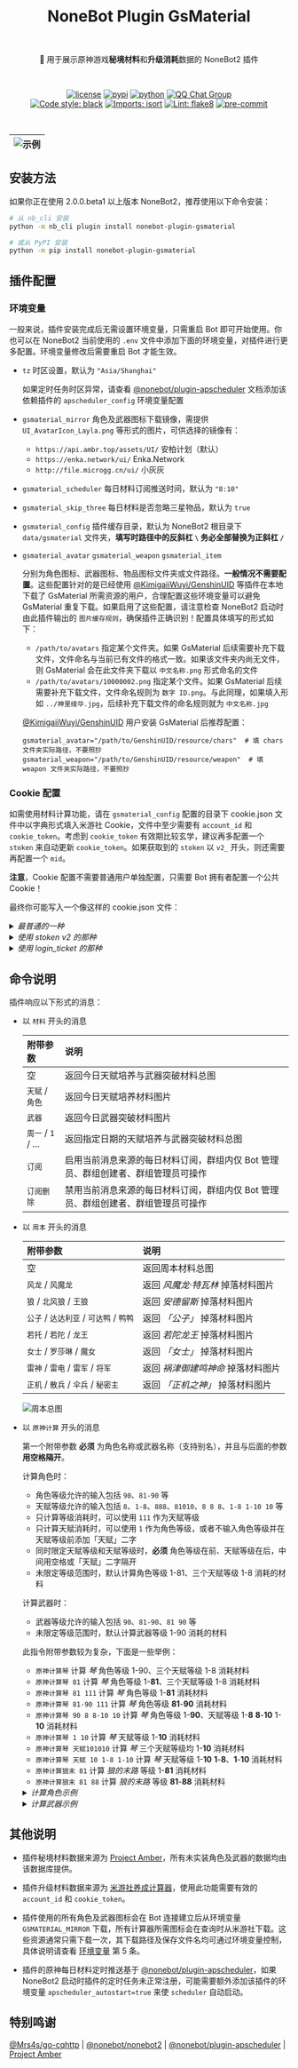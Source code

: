 <h1 align="center">NoneBot Plugin GsMaterial</h1></br>


<p align="center">🤖 用于展示原神游戏<b>秘境材料</b>和<b>升级消耗</b>数据的 NoneBot2 插件</p></br>


<p align="center">
  <a href="https://raw.githubusercontent.com/monsterxcn/nonebot-plugin-gsmaterial/master/LICENSE"><img src="https://img.shields.io/github/license/monsterxcn/nonebot-plugin-gsmaterial" alt="license" /></a>
  <a href="https://pypi.python.org/pypi/nonebot-plugin-gsmaterial"><img src="https://img.shields.io/pypi/v/nonebot-plugin-gsmaterial" alt="pypi" /></a>
  <a href="https://www.python.org/"><img src="https://img.shields.io/badge/python-3.8+-blue" alt="python" /></a>
  <a href="https://jq.qq.com/?_wv=1027&k=GF2vqPgf"><img src="https://img.shields.io/badge/QQ%E7%BE%A4-662597191-orange" alt="QQ Chat Group" /></a><br />
  <a href="https://github.com/psf/black"><img src="https://img.shields.io/badge/code%20style-black-000000.svg" alt="Code style: black" /></a>
  <a href="https://pycqa.github.io/isort"><img src="https://img.shields.io/badge/%20imports-isort-%231674b1?&labelColor=ef8336" alt="Imports: isort" /></a>
  <a href="https://flake8.pycqa.org/"><img src="https://img.shields.io/badge/lint-flake8-&labelColor=4c9c39" alt="Lint: flake8" /></a>
  <a href="https://results.pre-commit.ci/latest/github/monsterxcn/nonebot-plugin-gsmaterial/main"><img src="https://results.pre-commit.ci/badge/github/monsterxcn/nonebot-plugin-gsmaterial/main.svg" alt="pre-commit" /></a>
</p></br>


| ![示例](https://user-images.githubusercontent.com/22407052/205484996-0e2ae9ff-ceed-439d-bfff-4ab8eac03d34.jpg) |
|:--:|


## 安装方法


如果你正在使用 2.0.0.beta1 以上版本 NoneBot2，推荐使用以下命令安装：


```bash
# 从 nb_cli 安装
python -m nb_cli plugin install nonebot-plugin-gsmaterial

# 或从 PyPI 安装
python -m pip install nonebot-plugin-gsmaterial
```


## 插件配置


### 环境变量


一般来说，插件安装完成后无需设置环境变量，只需重启 Bot 即可开始使用。你也可以在 NoneBot2 当前使用的 `.env` 文件中添加下面的环境变量，对插件进行更多配置。环境变量修改后需要重启 Bot 才能生效。


 - `tz` 时区设置，默认为 `"Asia/Shanghai"`
   
   如果定时任务时区异常，请查看 [@nonebot/plugin-apscheduler](https://github.com/nonebot/plugin-apscheduler) 文档添加该依赖插件的 `apscheduler_config` 环境变量配置
   
 - `gsmaterial_mirror` 角色及武器图标下载镜像，需提供 `UI_AvatarIcon_Layla.png` 等形式的图片，可供选择的镜像有：
   
   + `https://api.ambr.top/assets/UI/` 安柏计划（默认）
   + `https://enka.network/ui/` Enka.Network
   + `http://file.microgg.cn/ui/` 小灰灰
   
 - `gsmaterial_scheduler` 每日材料订阅推送时间，默认为 `"8:10"`
   
 - `gsmaterial_skip_three` 每日材料是否忽略三星物品，默认为 `true`
   
 - `gsmaterial_config` 插件缓存目录，默认为 NoneBot2 根目录下 `data/gsmaterial` 文件夹，**填写时路径中的反斜杠 `\` 务必全部替换为正斜杠 `/`**
   
 - `gsmaterial_avatar` `gsmaterial_weapon` `gsmaterial_item`
   
   分别为角色图标、武器图标、物品图标文件夹或文件路径。**一般情况不需要配置**。这些配置针对的是已经使用 [@KimigaiiWuyi/GenshinUID](https://github.com/KimigaiiWuyi/GenshinUID) 等插件在本地下载了 GsMaterial 所需资源的用户，合理配置这些环境变量可以避免 GsMaterial 重复下载。如果启用了这些配置，请注意检查 NoneBot2 启动时由此插件输出的 `图片缓存规则`，确保插件正确识别！配置具体填写的形式如下：
   + `/path/to/avatars` 指定某个文件夹。如果 GsMaterial 后续需要补充下载文件，文件命名与当前已有文件的格式一致。如果该文件夹内尚无文件，则 GsMaterial 会在此文件夹下载以 `中文名称.png` 形式命名的文件
   + `/path/to/avatars/10000002.png` 指定某个文件。如果 GsMaterial 后续需要补充下载文件，文件命名规则为 `数字 ID.png`。与此同理，如果填入形如 `../神里绫华.jpg`，后续补充下载文件的命名规则就为 `中文名称.jpg`
   
   [@KimigaiiWuyi/GenshinUID](https://github.com/KimigaiiWuyi/GenshinUID) 用户安装 GsMaterial 后推荐配置：
   ```
   gsmaterial_avatar="/path/to/GenshinUID/resource/chars"  # 填 chars 文件夹实际路径，不要照抄
   gsmaterial_weapon="/path/to/GenshinUID/resource/weapon"  # 填 weapon 文件夹实际路径，不要照抄
   ```


### Cookie 配置


如需使用材料计算功能，请在 `gsmaterial_config` 配置的目录下 cookie.json 文件中以字典形式填入米游社 Cookie，文件中至少需要有 `account_id` 和 `cookie_token`。考虑到 `cookie_token` 有效期比较玄学，建议再多配置一个 `stoken` 来自动更新 `cookie_token`。如果获取到的 `stoken` 以 `v2_` 开头，则还需要再配置一个 `mid`。

**注意**，Cookie 配置不需要普通用户单独配置，只需要 Bot 拥有者配置一个公共 Cookie！

最终你可能写入一个像这样的 cookie.json 文件：


<details><summary><i>最普通的一种</i></summary></br>


```json
{
  "account_id": "272894075",
  "cookie_token": "PV6zzXj28UUSUHetJZO2sqEff4sqwdzDAA3Wz3xY",
  "stoken": "5CzsKTYLuoCy4Pf5t7y3bHkS0MjljkOm89rOYfGh"
}
```


</details>


<details><summary><i>使用 stoken v2 的那种</i></summary></br>


```json
{
  "account_id": "272894075",
  "cookie_token_v2": "PV6zzXj28UUSUHetJZO2sqEff4sqwdzDAA3Wz3xY",
  "stoken": "v2_efTJdH0uiaDIcoVSINjZY9lHOtSRS5NcfREpDUpXX-AQlLujTP2HWbi14TXHrH_dA1Dxw9TdTGG0LiRONpW=",
  "mid": "0cckyppmwl_mhy"
}
```


</details>


<details><summary><i>使用 login_ticket 的那种</i></summary></br>


login_ticket 获取方式请参考 https://github.com/monsterxcn/nonebot-plugin-gsmaterial/issues/8#issuecomment-1365705339


```json
{
  "account_id": "272894075",
  "login_ticket": "5CzsKTYLuoCy4Pf5t7y3bHkS0MjljkOm89rOYfGh",
  "mid": "0cckyppmwl_mhy"
}
```


</details>


## 命令说明


插件响应以下形式的消息：


 - 以 `材料` 开头的消息
   
   | 附带参数 | 说明 |
   |:-------|:----|
   | 空 | 返回今日天赋培养与武器突破材料总图 |
   | `天赋` / `角色` | 返回今日天赋培养材料图片 |
   | `武器` | 返回今日武器突破材料图片 |
   | `周一` / `1` / ... | 返回指定日期的天赋培养与武器突破材料总图 |
   | `订阅` | 启用当前消息来源的每日材料订阅，群组内仅 Bot 管理员、群组创建者、群组管理员可操作 |
   | `订阅删除` | 禁用当前消息来源的每日材料订阅，群组内仅 Bot 管理员、群组创建者、群组管理员可操作 |
   
 - 以 `周本` 开头的消息
   
   | 附带参数 | 说明 |
   |:-------|:----|
   | 空 | 返回周本材料总图 |
   | `风龙` / `风魔龙` | 返回 *风魔龙·特瓦林* 掉落材料图片 |
   | `狼` / `北风狼` / `王狼` | 返回 *安德留斯* 掉落材料图片 |
   | `公子` / `达达利亚` / `可达鸭` / `鸭鸭` | 返回 *「公子」* 掉落材料图片 |
   | `若托` / `若陀` / `龙王` | 返回 *若陀龙王* 掉落材料图片 |
   | `女士` / `罗莎琳` / `魔女` | 返回 *「女士」* 掉落材料图片 |
   | `雷神` / `雷电` / `雷军` / `将军` | 返回 *祸津御建鸣神命* 掉落材料图片 |
   | `正机` / `散兵` / `伞兵` / `秘密主` | 返回 *「正机之神」* 掉落材料图片 |
   
   ![周本总图](https://user-images.githubusercontent.com/22407052/205485008-edaf71c9-5792-4220-aed1-b7fd2e8e7d10.jpg)

 - 以 `原神计算` 开头的消息
   
   第一个附带参数 **必须** 为角色名称或武器名称（支持别名），并且与后面的参数 **用空格隔开**。
   
   计算角色时：
   
   + 角色等级允许的输入包括 `90`、`81-90` 等
   + 天赋等级允许的输入包括 `8`、`1-8`、`888`、`81010`、`8 8 8`、`1-8 1-10 10` 等
   + 只计算等级消耗时，可以使用 `111` 作为天赋等级
   + 只计算天赋消耗时，可以使用 `1` 作为角色等级，或者不输入角色等级并在天赋等级前添加「天赋」二字
   + 同时限定天赋等级和天赋等级时，**必须** 角色等级在前、天赋等级在后，中间用空格或「天赋」二字隔开
   + 未限定等级范围时，默认计算角色等级 1-81、三个天赋等级 1-8 消耗的材料
   
   计算武器时：
   
   + 武器等级允许的输入包括 `90`、`81-90`、`81 90` 等
   + 未限定等级范围时，默认计算武器等级 1-90 消耗的材料
   
   此指令附带参数较为复杂，下面是一些举例：
   
   + `原神计算琴` 计算 *琴* 角色等级 1-90、三个天赋等级 1-8 消耗材料
   + `原神计算琴 81` 计算 *琴* 角色等级 1-**81**、三个天赋等级 1-8 消耗材料
   + `原神计算琴 81 111` 计算 *琴* 角色等级 1-**81** 消耗材料
   + `原神计算琴 81-90 111` 计算 *琴* 角色等级 **81**-**90** 消耗材料
   + `原神计算琴 90 8 8-10 10` 计算 *琴* 角色等级 1-**90**、天赋等级 1-**8** **8**-**10** 1-**10** 消耗材料
   + `原神计算琴 1 10` 计算 *琴* 天赋等级 1-**10** 消耗材料
   + `原神计算琴 天赋101010` 计算 *琴* 三个天赋等级均 1-**10** 消耗材料
   + `原神计算琴 天赋 10 1-8 1-10` 计算 *琴* 天赋等级 1-**10** **1**-**8**、**1**-**10** 消耗材料
   + `原神计算狼末 81` 计算 *狼的末路* 等级 1-**81** 消耗材料
   + `原神计算狼末 81 88` 计算 *狼的末路* 等级 **81**-**88** 消耗材料
   
   
   <details><summary><i>计算角色示例</i></summary></br>
   <img src="https://user-images.githubusercontent.com/22407052/205485052-688953df-1609-467c-b106-dafc32a79bb7.png" height="300px">
   </details>
   
   <details><summary><i>计算武器示例</i></summary></br>
   <img src="https://user-images.githubusercontent.com/22407052/205486180-25706def-8f23-4305-a2b6-5cb1056b5d2e.png" height="300px">
   </details>


## 其他说明


 - 插件秘境材料数据来源为 [Project Amber](https://ambr.top/chs)，所有未实装角色及武器的数据均由该数据库提供。
   
 - 插件升级材料数据来源为 [米游社养成计算器](#)，使用此功能需要有效的 `account_id` 和 `cookie_token`。
   
 - 插件使用的所有角色及武器图标会在 Bot 连接建立后从环境变量 `GSMATERIAL_MIRROR` 下载，所有计算器所需图标会在查询时从米游社下载。这些资源通常只需下载一次，其下载路径及保存文件名均可通过环境变量控制，具体说明请查看 [环境变量](#环境变量) 第 5 条。
   
 - 插件的原神每日材料定时推送基于 [@nonebot/plugin-apscheduler](https://github.com/nonebot/plugin-apscheduler)，如果 NoneBot2 启动时插件的定时任务未正常注册，可能需要额外添加该插件的环境变量 `apscheduler_autostart=true` 来使 `scheduler` 自动启动。


## 特别鸣谢


[@Mrs4s/go-cqhttp](https://github.com/Mrs4s/go-cqhttp) | [@nonebot/nonebot2](https://github.com/nonebot/nonebot2) | [@nonebot/plugin-apscheduler](https://github.com/nonebot/plugin-apscheduler) | [Project Amber](https://ambr.top/chs)
